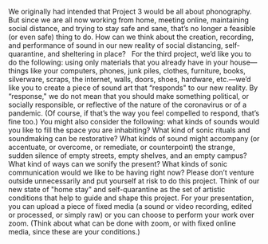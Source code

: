 

We originally had intended that Project 3 would be all about phonography. But since we are all now working from home, meeting online, maintaining social distance, and trying to stay safe and sane, that’s no longer a feasible (or even safe) thing to do. How can we think about the creation, recording, and performance of sound in our new reality of social distancing, self-quarantine, and sheltering in place?  
For the third project, we’d like you to do the following: using only materials that you already have in your house—things like your computers, phones, junk piles, clothes, furniture, books, silverware, scraps, the internet, walls, doors, shoes, hardware, etc.—we’d like you to create a piece of sound art that “responds" to our new reality. By “response," we do not mean that you should make something political, or socially responsible, or reflective of the nature of the coronavirus or of a pandemic. (Of course, if that’s the way you feel compelled to respond, that’s fine too.) You might also consider the following: what kinds of sounds would you like to fill the space you are inhabiting? What kind of sonic rituals and soundmaking can be restorative? What kinds of sound might accompany (or accentuate, or overcome, or remediate, or counterpoint) the strange, sudden silence of empty streets, empty shelves, and an empty campus? What kind of ways can we sonify the present? What kinds of sonic communication would we like to be having right now? 
Please don’t venture outside unnecessarily and put yourself at risk to do this project. Think of our new state of "home stay" and self-quarantine as the set of artistic conditions that help to guide and shape this project. For your presentation, you can upload a piece of fixed media (a sound or video recording, edited or processed, or simply raw) or you can choose to perform your work over zoom. (Think about what can be done with zoom, or with fixed online media, since these are your conditions.) 
